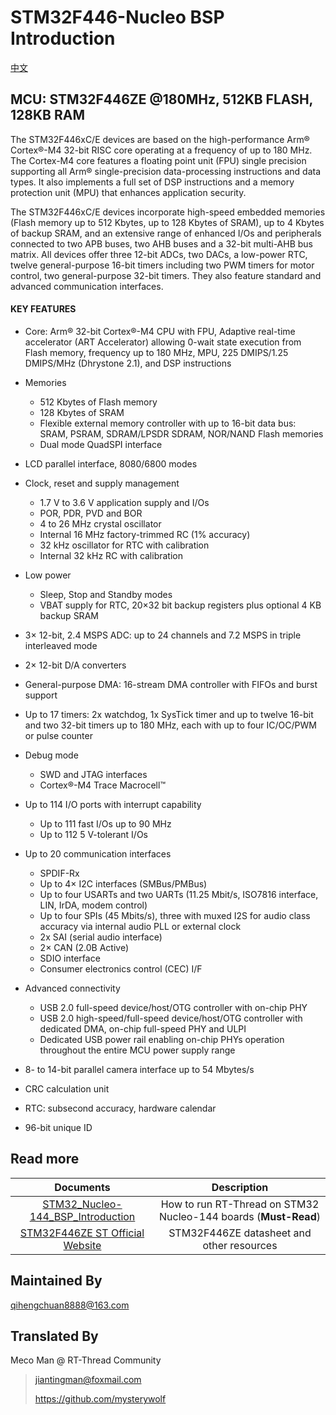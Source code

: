 # STM32F446-Nucleo BSP Introduction

[中文](README_zh.md)

## MCU: STM32F446ZE @180MHz, 512KB FLASH,  128KB RAM

The STM32F446xC/E devices are based on the high-performance Arm® Cortex®-M4 32-bit RISC core operating at a frequency of up to 180 MHz. The Cortex-M4 core features a floating point unit (FPU) single precision supporting all Arm® single-precision data-processing instructions and data types. It also implements a full set of DSP instructions and a memory protection unit (MPU) that enhances application security.

The STM32F446xC/E devices incorporate high-speed embedded memories (Flash memory up to 512 Kbytes, up to 128 Kbytes of SRAM), up to 4 Kbytes of backup SRAM, and an extensive range of enhanced I/Os and peripherals connected to two APB buses, two AHB buses and a 32-bit multi-AHB bus matrix.
All devices offer three 12-bit ADCs, two DACs, a low-power RTC, twelve general-purpose 16-bit timers including two PWM timers for motor control, two general-purpose 32-bit timers.
They also feature standard and advanced communication interfaces.

#### KEY FEATURES

- Core: Arm® 32-bit Cortex®-M4 CPU with FPU, Adaptive real-time accelerator (ART Accelerator) allowing 0-wait state execution from Flash memory, frequency up to 180 MHz, MPU, 225 DMIPS/1.25 DMIPS/MHz (Dhrystone 2.1), and DSP instructions
- Memories
  - 512 Kbytes of Flash memory
  - 128 Kbytes of SRAM
  - Flexible external memory controller with up to 16-bit data bus: SRAM, PSRAM, SDRAM/LPSDR SDRAM, NOR/NAND Flash memories
  - Dual mode QuadSPI interface
- LCD parallel interface, 8080/6800 modes
- Clock, reset and supply management
  - 1.7 V to 3.6 V application supply and I/Os
  - POR, PDR, PVD and BOR
  - 4 to 26 MHz crystal oscillator
  - Internal 16 MHz factory-trimmed RC (1% accuracy)
  - 32 kHz oscillator for RTC with calibration
  - Internal 32 kHz RC with calibration
- Low power
  - Sleep, Stop and Standby modes
  - VBAT supply for RTC, 20×32 bit backup registers plus optional 4 KB backup SRAM
- 3× 12-bit, 2.4 MSPS ADC: up to 24 channels and 7.2 MSPS in triple interleaved mode
- 2× 12-bit D/A converters
- General-purpose DMA: 16-stream DMA controller with FIFOs and burst support
- Up to 17 timers: 2x watchdog, 1x SysTick timer and up to twelve 16-bit and two 32-bit timers up to 180 MHz, each with up to four IC/OC/PWM or pulse counter

- Debug mode
  - SWD and JTAG interfaces
  - Cortex®-M4 Trace Macrocell™
- Up to 114 I/O ports with interrupt capability
  - Up to 111 fast I/Os up to 90 MHz
  - Up to 112 5 V-tolerant I/Os
- Up to 20 communication interfaces
  - SPDIF-Rx
  - Up to 4× I2C interfaces (SMBus/PMBus)
  - Up to four USARTs and two UARTs (11.25 Mbit/s, ISO7816 interface, LIN, IrDA, modem control)
  - Up to four SPIs (45 Mbits/s), three with muxed I2S for audio class accuracy via internal audio PLL or external clock
  - 2x SAI (serial audio interface)
  - 2× CAN (2.0B Active)
  - SDIO interface
  - Consumer electronics control (CEC) I/F
- Advanced connectivity
  - USB 2.0 full-speed device/host/OTG controller with on-chip PHY
  - USB 2.0 high-speed/full-speed device/host/OTG controller with dedicated DMA, on-chip full-speed PHY and ULPI
  - Dedicated USB power rail enabling on-chip PHYs operation throughout the entire MCU power supply range
- 8- to 14-bit parallel camera interface up to 54 Mbytes/s
- CRC calculation unit
- RTC: subsecond accuracy, hardware calendar
- 96-bit unique ID



## Read more

|                          Documents                           |                         Description                          |
| :----------------------------------------------------------: | :----------------------------------------------------------: |
| [STM32_Nucleo-144_BSP_Introduction](../docs/STM32_Nucleo-144_BSP_Introduction.md) | How to run RT-Thread on STM32 Nucleo-144 boards (**Must-Read**) |
| [STM32F446ZE ST Official Website](https://www.st.com/content/st_com/en/products/microcontrollers-microprocessors/stm32-32-bit-arm-cortex-mcus/stm32-high-performance-mcus/stm32f4-series/stm32f446/stm32f446ze.html#documentation) |          STM32F446ZE datasheet and other resources           |



## Maintained By

qihengchuan8888@163.com



## Translated By

Meco Man @ RT-Thread Community

> jiantingman@foxmail.com
>
> https://github.com/mysterywolf

